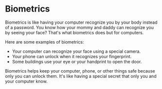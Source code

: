 # Biometrics

Biometrics is like having your computer recognize you by your body instead of a password. You know how your mommy and daddy can recognize you by seeing your face? That's what biometrics does but for computers.

Here are some examples of biometrics:

* Your computer can recognize your face using a special camera.
* Your phone can unlock when it recognizes your fingerprint.
* Some buildings use your eye or your handprint to open the door.

Biometrics helps keep your computer, phone, or other things safe because only you can unlock them. It's like having a special secret that only you and your computer know.
